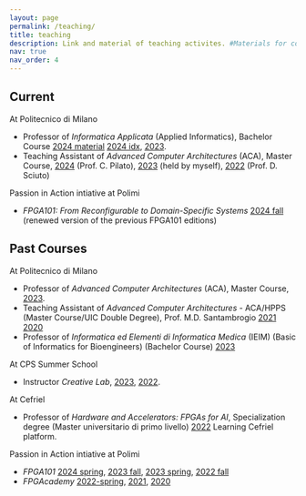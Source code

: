 ```yaml
---
layout: page
permalink: /teaching/
title: teaching
description: Link and material of teaching activites. #Materials for courses you taught. Replace this text with your description.
nav: true
nav_order: 4
---
```


<!-- For now, this page is assumed to be a static description of your courses. You can convert it to a collection similar to `_projects/` so that you can have a dedicated page for each course. -->

<!-- Organize your courses by years, topics, or universities, however you like! -->

## Current

At Politecnico di Milano
* Professor of _Informatica Applicata_ (Applied Informatics), Bachelor Course [2024 material](https://drive.google.com/drive/folders/1jC94ARomqQ4lVsJMsIk0D4iZPvKclbSa?usp=sharing) [2024 idx](https://lcg-infodesign.github.io/lcg2425-ia-idx/), [2023](https://drive.google.com/drive/folders/1V3DhFF13yOTkliKyTQDc-WAdGUjMEtaO?usp=sharing).
* Teaching Assistant of _Advanced Computer Architectures_ (ACA), Master Course, [2024](https://webeep.polimi.it/course/view.php?id=10616) (Prof. C. Pilato), [2023](https://webeep.polimi.it/course/view.php?id=8114) (held by myself), [2022](https://webeep.polimi.it/course/view.php?id=209) (Prof. D. Sciuto) 

Passion in Action intiative at Polimi
* _FPGA101: From Reconfigurable to Domain-Specific Systems_ [2024 fall](https://polimi365-my.sharepoint.com/:f:/g/personal/10429768_polimi_it/Eri7MrHuijBLstlYNsKbX9YBZtCAei_u7G6rb9jztDUsyQ) (renewed version of the previous FPGA101 editions)


## Past Courses

At Politecnico di Milano 
* Professor of _Advanced Computer Architectures_ (ACA), Master Course, [2023](https://webeep.polimi.it/course/view.php?id=8114). 
* Teaching Assistant of _Advanced Computer Architectures_ - ACA/HPPS (Master Course/UIC Double Degree), Prof. M.D. Santambrogio [2021](https://santambrogio.faculty.polimi.it/dida/aca/2021/index.htm) [2020](https://santambrogio.faculty.polimi.it/dida/aca/2020/index.htm)
* Professor of _Informatica ed Elementi di Informatica Medica_ (IEIM) (Basic of Informatics for Bioengineers) (Bachelor Course) [2023](https://webeep.polimi.it/course/view.php?id=10037)

At CPS Summer School
* Instructor _Creative Lab_, [2023](), [2022]().

At Cefriel
* Professor of _Hardware and Accelerators: FPGAs for AI_, Specialization degree (Master universitario di primo livello) <a href="https://learning.cefriel.com/">2022</a> Learning Cefriel platform.

Passion in Action intiative at Polimi
* _FPGA101_ [2024 spring](https://www.dropbox.com/scl/fo/nt77a3bhar6amyn5bdhf5/h?rlkey=81fwfwe7pj3ftugwsxwmgqzqd&st=z1si63e3&dl=0), [2023 fall](https://www.dropbox.com/scl/fo/k8yqkf1vvj5kjno6pd37p/AAYv9K8uveqiN7XFoV5ftWE?rlkey=in3sztvkaj5jp6ythguobs0qt&st=ia4jjh7o&dl=0), [2023 spring](https://www.dropbox.com/scl/fo/jjplh9nc1ixh8oqd8u5fo/h?rlkey=5huggb16gqrmc44kxp76n0drt&dl=0), [2022 fall](https://www.dropbox.com/sh/a41g2kv1iwv1waz/AABAc3bgc1f7zAuWigm6AH8la?dl=0)
* _FPGAcademy_ [2022-spring](https://www.dropbox.com/sh/dpkncjkdffd8wqe/AABjjHsIfowTDMuK5WDSdPdsa?dl=0), [2021](https://santambrogio.faculty.polimi.it/dida/pa/FPGAcademy/2021/), [2020](https://drive.google.com/drive/folders/1BEucztWRyb9sTHjj-4r2Jhm9LzHwpxP_?usp=sharing)